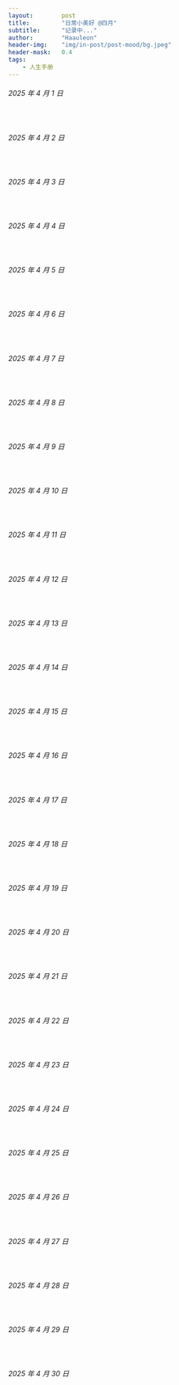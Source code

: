 ```yaml
---
layout:        post
title:         "日常小美好 @四月"
subtitle:      "记录中..."
author:        "Haauleon"
header-img:    "img/in-post/post-mood/bg.jpeg"
header-mask:   0.4
tags:
    - 人生手册
---
```


###### 2025 年 4 月 1 日
&emsp;&emsp;

###### 2025 年 4 月 2 日
&emsp;&emsp;

###### 2025 年 4 月 3 日
&emsp;&emsp;

###### 2025 年 4 月 4 日
&emsp;&emsp;

###### 2025 年 4 月 5 日
&emsp;&emsp;

###### 2025 年 4 月 6 日
&emsp;&emsp;

###### 2025 年 4 月 7 日
&emsp;&emsp;

###### 2025 年 4 月 8 日
&emsp;&emsp;

###### 2025 年 4 月 9 日
&emsp;&emsp;

###### 2025 年 4 月 10 日
&emsp;&emsp;

###### 2025 年 4 月 11 日
&emsp;&emsp;

###### 2025 年 4 月 12 日
&emsp;&emsp;

###### 2025 年 4 月 13 日
&emsp;&emsp;

###### 2025 年 4 月 14 日
&emsp;&emsp;

###### 2025 年 4 月 15 日
&emsp;&emsp;

###### 2025 年 4 月 16 日
&emsp;&emsp;

###### 2025 年 4 月 17 日
&emsp;&emsp;

###### 2025 年 4 月 18 日
&emsp;&emsp;

###### 2025 年 4 月 19 日
&emsp;&emsp;

###### 2025 年 4 月 20 日
&emsp;&emsp;

###### 2025 年 4 月 21 日
&emsp;&emsp;

###### 2025 年 4 月 22 日
&emsp;&emsp;

###### 2025 年 4 月 23 日
&emsp;&emsp;

###### 2025 年 4 月 24 日
&emsp;&emsp;

###### 2025 年 4 月 25 日
&emsp;&emsp;

###### 2025 年 4 月 26 日
&emsp;&emsp;

###### 2025 年 4 月 27 日
&emsp;&emsp;

###### 2025 年 4 月 28 日
&emsp;&emsp;

###### 2025 年 4 月 29 日
&emsp;&emsp;

###### 2025 年 4 月 30 日
&emsp;&emsp;
